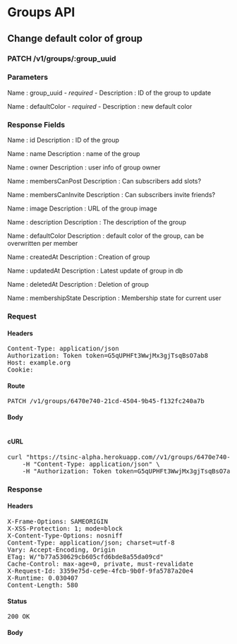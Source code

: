 # Groups API

## Change default color of group

### PATCH /v1/groups/:group_uuid

### Parameters

Name : group_uuid *- required -*
Description : ID of the group to update

Name : defaultColor *- required -*
Description : new default color


### Response Fields

Name : id
Description : ID of the group

Name : name
Description : name of the group

Name : owner
Description : user info of group owner

Name : membersCanPost
Description : Can subscribers add slots?

Name : membersCanInvite
Description : Can subscribers invite friends?

Name : image
Description : URL of the group image

Name : description
Description : The description of the group

Name : defaultColor
Description : default color of the group, can be overwritten per member

Name : createdAt
Description : Creation of group

Name : updatedAt
Description : Latest update of group in db

Name : deletedAt
Description : Deletion of group

Name : membershipState
Description : Membership state for current user

### Request

#### Headers

<pre>Content-Type: application/json
Authorization: Token token=G5qUPHFt3WwjMx3gjTsqBsO7ab8
Host: example.org
Cookie: </pre>

#### Route

<pre>PATCH /v1/groups/6470e740-21cd-4504-9b45-f132fc240a7b</pre>

#### Body
```javascript

```


#### cURL

<pre class="request">curl &quot;https://tsinc-alpha.herokuapp.com//v1/groups/6470e740-21cd-4504-9b45-f132fc240a7b&quot; -d &#39;{&quot;defaultColor&quot;:&quot;12AB67&quot;}&#39; -X PATCH \
	-H &quot;Content-Type: application/json&quot; \
	-H &quot;Authorization: Token token=G5qUPHFt3WwjMx3gjTsqBsO7ab8&quot;</pre>

### Response

#### Headers

<pre>X-Frame-Options: SAMEORIGIN
X-XSS-Protection: 1; mode=block
X-Content-Type-Options: nosniff
Content-Type: application/json; charset=utf-8
Vary: Accept-Encoding, Origin
ETag: W/&quot;b77a530629cb605cfd6bde8a55da09cd&quot;
Cache-Control: max-age=0, private, must-revalidate
X-Request-Id: 3359e75d-ce9e-4fcb-9b0f-9fa5787a20e4
X-Runtime: 0.030407
Content-Length: 580</pre>

#### Status

<pre>200 OK</pre>

#### Body

```javascript

```
